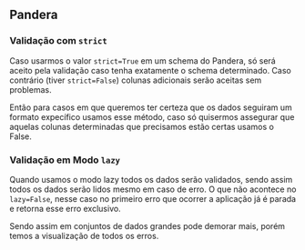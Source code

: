 ## Pandera

### Validação com `strict`

Caso usarmos o valor `strict=True` em um schema do Pandera, só será aceito pela validação caso tenha exatamente o schema determinado. Caso contrário (tiver `strict=False`) colunas adicionais serão aceitas sem problemas.

Então para casos em que queremos ter certeza que os dados seguiram um formato expecífico usamos esse método, caso só quisermos assegurar que aquelas colunas determinadas que precisamos estão certas usamos o False.

### Validação em Modo `lazy`

Quando usamos o modo lazy todos os dados serão validados, sendo assim todos os dados serão lidos mesmo em caso de erro. O que não acontece no `lazy=False`, nesse caso no primeiro erro que ocorrer a aplicação já é parada e retorna esse erro exclusivo.

Sendo assim em conjuntos de dados grandes pode demorar mais, porém temos a visualização de todos os erros.
